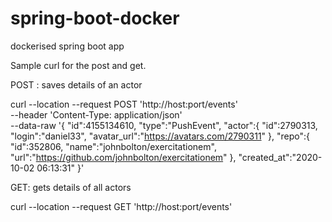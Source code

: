 # spring-boot-docker
dockerised spring boot app


Sample curl for the post and get. 

POST : saves details of an actor


curl --location --request POST 'http://host:port/events' \
--header 'Content-Type: application/json' \
--data-raw '{
  "id":4155134610,
  "type":"PushEvent",
  "actor":{
    "id":2790313,
    "login":"daniel33",
    "avatar_url":"https://avatars.com/2790311"
  },
  "repo":{
    "id":352806,
    "name":"johnbolton/exercitationem",
    "url":"https://github.com/johnbolton/exercitationem"
  },
  "created_at":"2020-10-02 06:13:31"
}'

GET: gets details of all actors


curl --location --request GET 'http://host:port/events'
